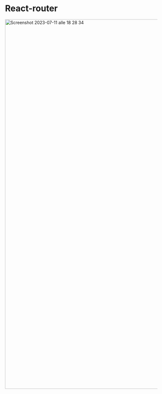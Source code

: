 # React-router

<img width="1217" alt="Screenshot 2023-07-11 alle 18 28 34" src="https://github.com/mattiabellato/React-router/assets/120576243/585ffdd3-b886-4d33-b2eb-9ada781426e6">
